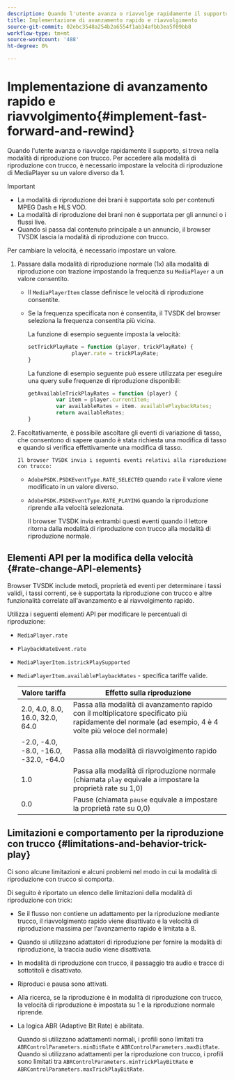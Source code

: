 ```yaml
---
description: Quando l'utente avanza o riavvolge rapidamente il supporto, si trova nella modalità di riproduzione con trucco. Per accedere alla modalità di riproduzione con trucco, è necessario impostare la velocità di riproduzione di MediaPlayer su un valore diverso da 1.
title: Implementazione di avanzamento rapido e riavvolgimento
source-git-commit: 02ebc3548a254b2a6554f1ab34afbb3ea5f09bb8
workflow-type: tm+mt
source-wordcount: '488'
ht-degree: 0%

---
```


# Implementazione di avanzamento rapido e riavvolgimento{#implement-fast-forward-and-rewind}

Quando l&#39;utente avanza o riavvolge rapidamente il supporto, si trova nella modalità di riproduzione con trucco. Per accedere alla modalità di riproduzione con trucco, è necessario impostare la velocità di riproduzione di MediaPlayer su un valore diverso da 1.

>[!IMPORTANT]
>
>* La modalità di riproduzione dei brani è supportata solo per contenuti MPEG Dash e HLS VOD.
>* La modalità di riproduzione dei brani non è supportata per gli annunci o i flussi live.
>* Quando si passa dal contenuto principale a un annuncio, il browser TVSDK lascia la modalità di riproduzione con trucco.
>

Per cambiare la velocità, è necessario impostare un valore.

1. Passare dalla modalità di riproduzione normale (1x) alla modalità di riproduzione con trazione impostando la frequenza su `MediaPlayer` a un valore consentito.

   * Il `MediaPlayerItem` classe definisce le velocità di riproduzione consentite.
   * Se la frequenza specificata non è consentita, il TVSDK del browser seleziona la frequenza consentita più vicina.

     La funzione di esempio seguente imposta la velocità:

     ```js
     setTrickPlayRate = function (player, trickPlayRate) { 
                   player.rate = trickPlayRate; 
     }
     ```

     La funzione di esempio seguente può essere utilizzata per eseguire una query sulle frequenze di riproduzione disponibili:

     ```js
     getAvailableTrickPlayRates = function (player) { 
              var item = player.currentItem; 
              var availableRates = item. availablePlaybackRates; 
              return availableRates; 
     } 
     ```

1. Facoltativamente, è possibile ascoltare gli eventi di variazione di tasso, che consentono di sapere quando è stata richiesta una modifica di tasso e quando si verifica effettivamente una modifica di tasso.

       Il browser TVSDK invia i seguenti eventi relativi alla riproduzione con trucco:
   
   * `AdobePSDK.PSDKEventType.RATE_SELECTED` quando `rate` il valore viene modificato in un valore diverso.

   * `AdobePSDK.PSDKEventType.RATE_PLAYING` quando la riproduzione riprende alla velocità selezionata.

     Il browser TVSDK invia entrambi questi eventi quando il lettore ritorna dalla modalità di riproduzione con trucco alla modalità di riproduzione normale.

## Elementi API per la modifica della velocità {#rate-change-API-elements}

Browser TVSDK include metodi, proprietà ed eventi per determinare i tassi validi, i tassi correnti, se è supportata la riproduzione con trucco e altre funzionalità correlate all&#39;avanzamento e al riavvolgimento rapido.

Utilizza i seguenti elementi API per modificare le percentuali di riproduzione:

* `MediaPlayer.rate`
* `PlaybackRateEvent.rate`
* `MediaPlayerItem.istrickPlaySupported`
* `MediaPlayerItem.availablePlaybackRates` - specifica tariffe valide.

  | Valore tariffa | Effetto sulla riproduzione |
  |---|---|
  | 2.0, 4.0, 8.0, 16.0, 32.0, 64.0 | Passa alla modalità di avanzamento rapido con il moltiplicatore specificato più rapidamente del normale (ad esempio, 4 è 4 volte più veloce del normale) |
  | -2.0, -4.0, -8.0, -16.0, -32.0, -64.0 | Passa alla modalità di riavvolgimento rapido |
  | 1.0 | Passa alla modalità di riproduzione normale (chiamata `play` equivale a impostare la proprietà rate su 1,0) |
  | 0.0 | Pause (chiamata `pause` equivale a impostare la proprietà rate su 0,0) |

## Limitazioni e comportamento per la riproduzione con trucco {#limitations-and-behavior-trick-play}

Ci sono alcune limitazioni e alcuni problemi nel modo in cui la modalità di riproduzione con trucco si comporta.

Di seguito è riportato un elenco delle limitazioni della modalità di riproduzione con trick:

* Se il flusso non contiene un adattamento per la riproduzione mediante trucco, il riavvolgimento rapido viene disattivato e la velocità di riproduzione massima per l&#39;avanzamento rapido è limitata a 8.
* Quando si utilizzano adattatori di riproduzione per fornire la modalità di riproduzione, la traccia audio viene disattivata.
* In modalità di riproduzione con trucco, il passaggio tra audio e tracce di sottotitoli è disattivato.
* Riproduci e pausa sono attivati.
* Alla ricerca, se la riproduzione è in modalità di riproduzione con trucco, la velocità di riproduzione è impostata su 1 e la riproduzione normale riprende.
* La logica ABR (Adaptive Bit Rate) è abilitata.

  Quando si utilizzano adattamenti normali, i profili sono limitati tra `ABRControlParameters.minBitRate` e `ABRControlParameters.maxBitRate`. Quando si utilizzano adattamenti per la riproduzione con trucco, i profili sono limitati tra `ABRControlParameters.minTrickPlayBitRate` e `ABRControlParameters.maxTrickPlayBitRate`.
